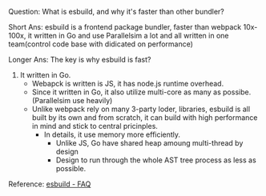 Question:
What is esbuild, and why it's faster than other bundler?

Short Ans:
esbuild is a frontend package bundler, faster than webpack 10x-100x, it written in Go and use Parallelsim a lot and all written in one team(control code base with didicated on performance)

Longer Ans:
The key is why esbuild is fast?

1. It written in Go.
   - Webapck is written is JS, it has node.js runtime overhead.
   - Since it written in Go, it also utilize multi-core as many as possibe. (Parallelsim use heavily)
   - Unlike webpack rely on many 3-party loder, libraries, esbuild is all built by its own and from scratch, it can build with high performance in mind and stick to central pricinples.
     - In details, it use memory more efficiently.
       - Unlike JS, Go have shared heap amoung multi-thread by design
       - Design to run through the whole AST tree process as less as possible.

Reference:
[esbuild - FAQ](https://esbuild.github.io/faq/)
